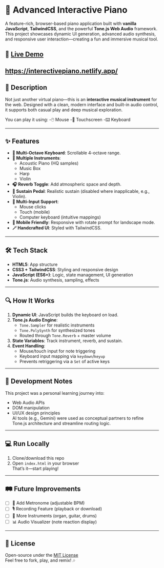 # 🎹 Advanced Interactive Piano

A feature-rich, browser-based piano application built with **vanilla JavaScript**, **TailwindCSS**, and the powerful **Tone.js Web Audio** framework. This project showcases dynamic UI generation, advanced audio synthesis, and responsive user interaction—creating a fun and immersive musical tool.

## 🚀 [Live Demo](#)  
 https://interectivepiano.netlify.app/
---

## 📖 Description

Not just another virtual piano—this is an **interactive musical instrument** for the web. Designed with a clean, modern interface and built-in audio control, it supports both casual play and deep musical exploration.

You can play it using:
-🖱️ Mouse
-🤳 Touchscreen
-⌨️ Keyboard

---

## ✨ Features

- **🎼 Multi-Octave Keyboard**: Scrollable 4-octave range.
- **🎻 Multiple Instruments**:
  - Acoustic Piano (HQ samples)
  - Music Box
  - Harp
  - Violin
- **🎧 Reverb Toggle**: Add atmospheric space and depth.
- **🎹 Sustain Pedal**: Realistic sustain (disabled where inapplicable, e.g., Violin).
- **🧠 Multi-Input Support**:
  - Mouse clicks
  - Touch (mobile)
  - Computer keyboard (intuitive mappings)
- **📱 Mobile Friendly**: Responsive with rotate prompt for landscape mode.
- **🪄 Handcrafted UI**: Styled with TailwindCSS.

---

## 🛠️ Tech Stack

- **HTML5**: App structure
- **CSS3 + TailwindCSS**: Styling and responsive design
- **JavaScript (ES6+)**: Logic, state management, UI generation
- **Tone.js**: Audio synthesis, sampling, effects

---

## 🔍 How It Works

1. **Dynamic UI**: JavaScript builds the keyboard on load.
2. **Tone.js Audio Engine**:
   - `Tone.Sampler` for realistic instruments
   - `Tone.PolySynth` for synthesized tones
   - Routed through `Tone.Reverb` + master volume
3. **State Variables**: Track instrument, reverb, and sustain.
4. **Event Handling**:
   - Mouse/touch input for note triggering
   - Keyboard input mapping via `keydown`/`keyup`
   - Prevents retriggering via a `Set` of active keys

---

## 🧪 Development Notes

This project was a personal learning journey into:
- Web Audio APIs
- DOM manipulation
- UI/UX design principles  
AI tools (e.g., Gemini) were used as conceptual partners to refine Tone.js architecture and streamline routing logic.

---

## 💻 Run Locally

1. Clone/download this repo
2. Open `index.html` in your browser  
That’s it—start playing!

---

## 🛤️ Future Improvements

- [ ] 🎵 Add Metronome (adjustable BPM)
- [ ] 🎙️ Recording Feature (playback or download)
- [ ] 🎸 More Instruments (organ, guitar, drums)
- [ ] 📊 Audio Visualizer (note reaction display)

---

## 📜 License

Open-source under the [MIT License](http://docs.google.com/LICENSE)  
Feel free to fork, play, and remix! 🎶
